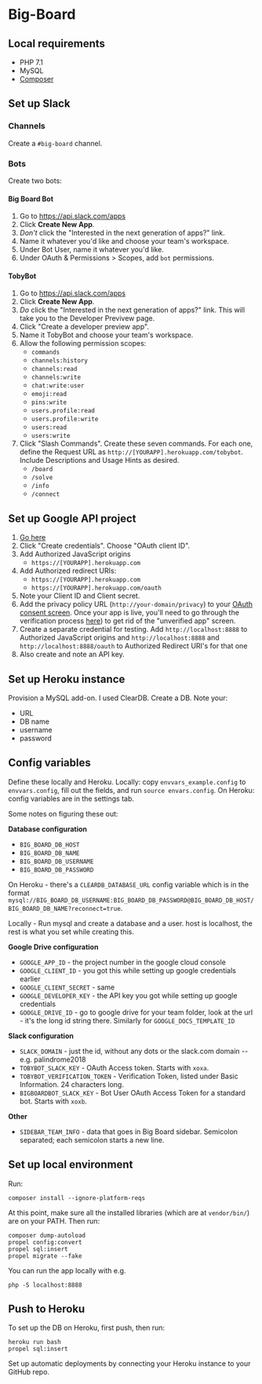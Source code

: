 # Big-Board

## Local requirements

- PHP 7.1
- MySQL
- [Composer](https://getcomposer.org/)

## Set up Slack

### Channels

Create a `#big-board` channel.

### Bots

Create two bots:

#### Big Board Bot

1. Go to https://api.slack.com/apps
2. Click **Create New App**.
3. _Don't_ click the "Interested in the next generation of apps?" link.
4.  Name it whatever you'd like and choose your team's workspace.
5.  Under Bot User, name it whatever you'd like.
6.  Under OAuth & Permissions > Scopes, add `bot` permissions.

#### TobyBot

1. Go to https://api.slack.com/apps
2. Click **Create New App**.
3. _Do_ click the "Interested in the next generation of apps?" link. This will take you to the Developer Previvew page.
4. Click "Create a developer preview app".
5. Name it TobyBot and choose your team's workspace.
6. Allow the following permission scopes:
    - `commands`
    - `channels:history`
    - `channels:read`
    - `channels:write`
    - `chat:write:user`
    - `emoji:read`
    - `pins:write`
    - `users.profile:read`
    - `users.profile:write`
    - `users:read`
    - `users:write`
7. Click "Slash Commands". Create these seven commands. For each one, define the Request URL as `http://[YOURAPP].herokuapp.com/tobybot`. Include Descriptions and Usage Hints as desired.
    - `/board`
    - `/solve`
    - `/info`
    - `/connect`

## Set up Google API project

1. [Go here](https://console.developers.google.com/apis/credentials)
2. Click "Create credentials". Choose "OAuth client ID".
3. Add Authorized JavaScript origins
    - `https://[YOURAPP].herokuapp.com`
4. Add Authorized redirect URIs:
    - `https://[YOURAPP].herokuapp.com`
    - `https://[YOURAPP].herokuapp.com/oauth`
5. Note your Client ID and Client secret.
6. Add the privacy policy URL (`http://your-domain/privacy`) to your [OAuth consent screen](https://console.cloud.google.com/apis/credentials).  Once your app is live, you'll need to go through the verification process [here](https://support.google.com/cloud/answer/7454865)) to get rid of the "unverified app" screen.
7. Create a separate credential for testing.  Add `http://localhost:8888` to Authorized JavaScript origins and `http://localhost:8888` and `http://localhost:8888/oauth` to Authorized Redirect URI's for that one
8. Also create and note an API key.

## Set up Heroku instance

Provision a MySQL add-on. I used ClearDB. Create a DB. Note your:

- URL
- DB name
- username
- password

## Config variables

Define these locally and Heroku.  Locally: copy `envvars_example.config` to `envvars.config`, fill out the fields, and run `source envars.config`.  On Heroku: config variables are in the settings tab.

Some notes on figuring these out:

**Database configuration**

- `BIG_BOARD_DB_HOST`
- `BIG_BOARD_DB_NAME`
- `BIG_BOARD_DB_USERNAME`
- `BIG_BOARD_DB_PASSWORD`

On Heroku - there's a `CLEARDB_DATABASE_URL` config variable which is in the format `mysql://BIG_BOARD_DB_USERNAME:BIG_BOARD_DB_PASSWORD@BIG_BOARD_DB_HOST/BIG_BOARD_DB_NAME?reconnect=true`.

Locally - Run mysql and create a database and a user.  host is localhost, the rest is what you set while creating this.

**Google Drive configuration**

- `GOOGLE_APP_ID` - the project number in the google cloud console
- `GOOGLE_CLIENT_ID` - you got this while setting up google credentials earlier
- `GOOGLE_CLIENT_SECRET` - same
- `GOOGLE_DEVELOPER_KEY` - the API key you got while setting up google credentials
- `GOOGLE_DRIVE_ID` - go to google drive for your team folder, look at the url - it's the long id string there.  Similarly for `GOOGLE_DOCS_TEMPLATE_ID`

**Slack configuration**

- `SLACK_DOMAIN` - just the id, without any dots or the slack.com domain -- e.g. palindrome2018
- `TOBYBOT_SLACK_KEY` - OAuth Access token. Starts with `xoxa`.
- `TOBYBOT_VERIFICATION_TOKEN` - Verification Token, listed under Basic Information. 24 characters long.
- `BIGBOARDBOT_SLACK_KEY` - Bot User OAuth Access Token for a standard bot. Starts with `xoxb`.

**Other**

- `SIDEBAR_TEAM_INFO` - data that goes in Big Board sidebar.  Semicolon separated;  each semicolon starts a new line.

## Set up local environment

Run:

```
composer install --ignore-platform-reqs
```

At this point, make sure all the installed libraries (which are at `vendor/bin/`) are on your PATH. Then run:

```
composer dump-autoload
propel config:convert
propel sql:insert
propel migrate --fake
```

You can run the app locally with e.g.

```
php -S localhost:8888
```

## Push to Heroku

To set up the DB on Heroku, first push, then run:

```
heroku run bash
propel sql:insert
```

Set up automatic deployments by connecting your Heroku instance to your GitHub repo.
